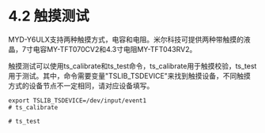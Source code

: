 # 4.2 触摸测试

MYD-Y6ULX支持两种触摸方式，电容和电阻。米尔科技可提供两种带触摸的液晶，7寸电容MY-TFT070CV2和4.3寸电阻MY-TFT043RV2。

触摸测试可以使用ts\_calibrate和ts\_test命令，ts\_calibrate用于触摸校验，ts\_test用于测试。其中，命令需要变量"TSLIB\_TSDEVICE"来找到触摸设备，不同触摸方式的设备节点不一定相同，请对应设备填写。

```
export TSLIB_TSDEVICE=/dev/input/event1
# ts_calibrate

# ts_test
```



